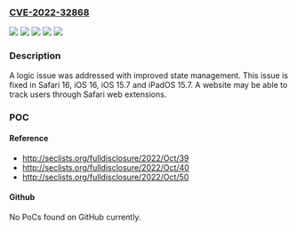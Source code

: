 ### [CVE-2022-32868](https://cve.mitre.org/cgi-bin/cvename.cgi?name=CVE-2022-32868)
![](https://img.shields.io/static/v1?label=Product&message=Safari&color=blue)
![](https://img.shields.io/static/v1?label=Product&message=iOS%20and%20iPadOS&color=blue)
![](https://img.shields.io/static/v1?label=Product&message=iOS&color=blue)
![](https://img.shields.io/static/v1?label=Version&message=n%2Fa&color=blue)
![](https://img.shields.io/static/v1?label=Vulnerability&message=A%20website%20may%20be%20able%20to%20track%20users%20through%20Safari%20web%20extensions&color=brighgreen)

### Description

A logic issue was addressed with improved state management. This issue is fixed in Safari 16, iOS 16, iOS 15.7 and iPadOS 15.7. A website may be able to track users through Safari web extensions.

### POC

#### Reference
- http://seclists.org/fulldisclosure/2022/Oct/39
- http://seclists.org/fulldisclosure/2022/Oct/40
- http://seclists.org/fulldisclosure/2022/Oct/50

#### Github
No PoCs found on GitHub currently.

